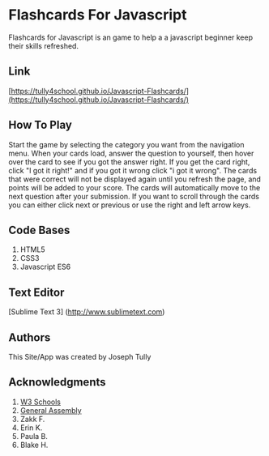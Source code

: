 # Flashcards For Javascript
Flashcards for Javascript is an game to help a a javascript beginner keep their skills refreshed.

## Link
[https://tully4school.github.io/Javascript-Flashcards/](https://tully4school.github.io/Javascript-Flashcards/)

## How To Play
Start the game by selecting the category you want from the navigation menu. When your cards load, answer the question to yourself, then hover over the card to see if you got the answer right. If you get the card right, click "I got it right!" and if you got it wrong click "i got it wrong". The cards that were correct will not be displayed again until you refresh the page, and points will be added to your score. The cards will automatically move to the next question after your submission. If you want to scroll through the cards you can either click next or previous or use the right and left arrow keys.


## Code Bases
1. HTML5
2. CSS3
3. Javascript ES6

## Text Editor
[Sublime Text 3] (http://www.sublimetext.com)

## Authors
This Site/App was created by Joseph Tully

## Acknowledgments
1. [W3 Schools](http://www.w3schools.com)
2. [General Assembly](http://www.generalassemb.ly)
3. Zakk F.
4. Erin K.
5. Paula B.
5. Blake H.
